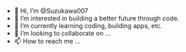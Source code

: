 - 👋 Hi, I’m @Suzukawa007
- 👀 I’m interested in building a better future through code.
- 🌱 I’m currently learning coding, building apps, etc.
- 💞️ I’m looking to collaborate on ...
- 📫 How to reach me ...

<!---
Suzukawa007/Suzukawa007 is a ✨ special ✨ repository because its `README.md` (this file) appears on your GitHub profile.
You can click the Preview link to take a look at your changes.
--->
